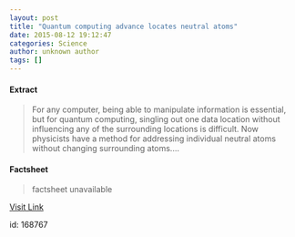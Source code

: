 ```yaml
---
layout: post
title: "Quantum computing advance locates neutral atoms"
date: 2015-08-12 19:12:47
categories: Science
author: unknown author
tags: []
---
```



#### Extract
>For any computer, being able to manipulate information is essential, but for quantum computing, singling out one data location without influencing any of the surrounding locations is difficult. Now physicists have a method for addressing individual neutral atoms without changing surrounding atoms....

#### Factsheet
>factsheet unavailable

[Visit Link](http://www.sciencedaily.com/releases/2015/08/150812151247.htm)

id:  168767
